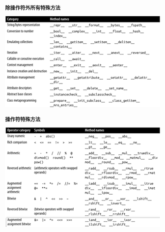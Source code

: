 ### 除操作符外所有特殊方法
![特殊方法](./image/special-methods.png)
### 操作符特殊方法
![操作符特殊方法](./image/operators-special-methods.png)
